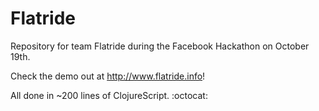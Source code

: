 Flatride
========

Repository for team Flatride during the Facebook Hackathon on October 19th.

Check the demo out at http://www.flatride.info!

All done in ~200 lines of ClojureScript. :octocat:

